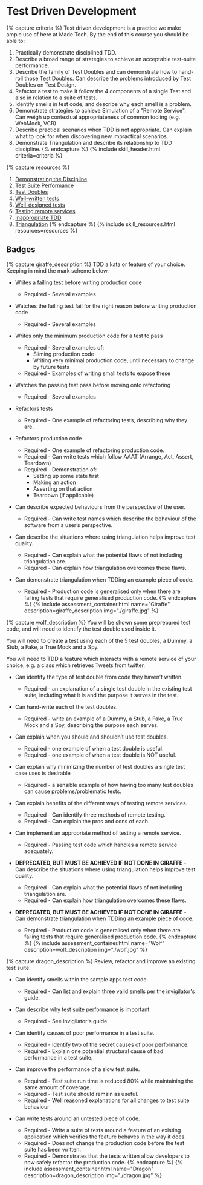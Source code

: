 # Test Driven Development

{% capture criteria %}
Test driven development is a practice we make ample use of here at Made Tech. By the end of this course you should be able to:  
1. Practically demonstrate disciplined TDD.
2. Describe a broad range of strategies to achieve an acceptable test-suite performance.
3. Describe the family of Test Doubles and can demonstrate how to hand-roll those Test Doubles. Can describe the problems introduced by Test Doubles on Test Design.
4. Refactor a test to make it follow the 4 components of a single Test and also in relation to a suite of tests.
5. Identify smells in test code, and describe why each smell is a problem.
6. Demonstrate strategies to achieve Simulation of a "Remote Service". Can weigh up contextual appropriateness of common tooling (e.g. WebMock, VCR)
7. Describe practical scenarios when TDD is not appropriate. Can explain what to look for when discovering new impractical scenarios.
8. Demonstrate Triangulation and describe its relationship to TDD discipline.
{% endcapture %}
{% include skill_header.html criteria=criteria %}

{% capture resources %}
1. [Demonstrating the Discipline](./discipline.md)
2. [Test Suite Performance](./performance.md)
3. [Test Doubles](./test-doubles.md)
4. [Well-written tests](./well-written-tests.md)
5. [Well-designed tests](./well-designed-tests.md)
6. [Testing remote services](./remote-services.md)
7. [Inappropriate TDD](./inappropriate.md)
8. [Triangulation](./triangulation.md)
{% endcapture %}
{% include skill_resources.html resources=resources %}

## Badges

{% capture giraffe_description %}
TDD a [kata](../../katas) or feature of your choice.  Keeping in mind the mark scheme below.

- Writes a failing test before writing production code
  - Required - Several examples

- Watches the failing test fail for the right reason before writing production code
  - Required - Several examples

- Writes only the minimum production code for a test to pass
  - Required - Several examples of:  
    - Sliming production code  
    - Writing very minimal production code, until necessary to change by future tests  
  - Required - Examples of writing small tests to expose these  

- Watches the passing test pass before moving onto refactoring
  - Required - Several examples

- Refactors tests
  - Required - One example of refactoring tests, describing why they are.

- Refactors production code
  - Required - One example of refactoring production code.
  - Required - Can write tests which follow AAAT (Arrange, Act, Assert, Teardown)
  - Required - Demonstration of:  
    - Setting up some state first  
    - Making an action  
    - Asserting on that action  
    - Teardown (if applicable)  

- Can describe expected behaviours from the perspective of the user.
  - Required - Can write test names which describe the behaviour of the software from a user’s perspective.

- Can describe the situations where using triangulation helps improve test quality.
  - Required - Can explain what the potential flaws of not including triangulation are.
  - Required - Can explain how triangulation overcomes these flaws.

- Can demonstrate triangulation when TDDing an example piece of code.
  - Required - Production code is generalised only when there are failing tests that require generalised production code.
{% endcapture %}
{% include assessment_container.html name="Giraffe" description=giraffe_description img="./giraffe.jpg" %}

{% capture wolf_description %}
You will be shown some preprepared test code, and will need to identify the test double used inside it.

You will need to create a test using each of the 5 test doubles, a Dummy, a Stub, a Fake, a True Mock and a Spy.

You will need to TDD a feature which interacts with a remote service of your choice, e.g. a class which retrieves Tweets from twitter.

- Can identify the type of test double from code they haven’t written.
  - Required - an explanation of a single test double in the existing test suite, including what it is and the purpose it serves in the test.

- Can hand-write each of the test doubles.
  - Required - write an example of a Dummy, a Stub, a Fake, a True Mock and a Spy, describing the purpose each serves.

- Can explain when you should and shouldn’t use test doubles.
  - Required - one example of when a test double is useful.
  - Required - one example of when a test double is NOT useful.

- Can explain why minimizing the number of test doubles a single test case uses is desirable
  - Required - a sensible example of how having too many test doubles can cause problems/problematic tests.

- Can explain benefits of the different ways of testing remote services.
  - Required - Can identify three methods of remote testing.
  - Required - Can explain the pros and cons of each.

- Can implement an appropriate method of testing a remote service.
  - Required - Passing test code which handles a remote service adequately.

- **DEPRECATED, BUT MUST BE ACHIEVED IF NOT DONE IN GIRAFFE** - Can describe the situations where using triangulation helps improve test quality.
  - Required - Can explain what the potential flaws of not including triangulation are.
  - Required - Can explain how triangulation overcomes these flaws.

- **DEPRECATED, BUT MUST BE ACHIEVED IF NOT DONE IN GIRAFFE** - Can demonstrate triangulation when TDDing an example piece of code.
  - Required - Production code is generalised only when there are failing tests that require generalised production code.
{% endcapture %}
{% include assessment_container.html name="Wolf" description=wolf_description img="./wolf.jpg" %}

{% capture dragon_description %}
Review, refactor and improve an existing test suite.

- Can identify smells within the sample apps test code.
  - Required - Can list and explain three valid smells per the invigilator's guide.

- Can describe why test suite performance is important.
  - Required - See invigilator's guide.

- Can identify causes of poor performance in a test suite.
  - Required - Identify two of the secret causes of poor performance.
  - Required - Explain one potential structural cause of bad performance in a test suite.

- Can improve the performance of a slow test suite.
  - Required - Test suite run time is reduced 80% while maintaining the same amount of coverage.
  - Required - Test suite should remain as useful.
  - Required - Well reasoned explanations for all changes to test suite behaviour


- Can write tests around an untested piece of code.
  - Required - Write a suite of tests around a feature of an existing application which
    verifies the feature behaves in the way it does.
  - Required - Does not change the production code before the test suite has been written.
  - Required - Demonstrates that the tests written allow developers to now safely refactor
    the production code.
{% endcapture %}
{% include assessment_container.html name="Dragon" description=dragon_description img="./dragon.jpg" %}
